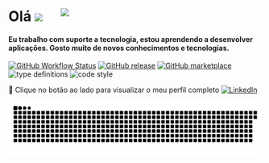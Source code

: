 <img style="margin-top: 40px;" align="right" width="400px" src="https://media.giphy.com/media/YyKPbc5OOTSQE/giphy.gif">

# Olá <img src="https://media.giphy.com/media/f9jQLaKJJl6dL0AmmZ/giphy.gif" width="30px">

#### Eu trabalho com suporte a tecnologia, estou aprendendo a desenvolver aplicações. Gosto muito de novos conhecimentos e tecnologias. 


[![GitHub Workflow Status](https://img.shields.io/github/actions/workflow/status/platane/platane/main.yml?label=action&style=flat-square)](https://github.com/Platane/Platane/actions/workflows/main.yml)
[![GitHub release](https://img.shields.io/github/release/platane/snk.svg?style=flat-square)](https://github.com/platane/snk/releases/latest)
[![GitHub marketplace](https://img.shields.io/badge/marketplace-snake-blue?logo=github&style=flat-square)](https://github.com/marketplace/actions/generate-snake-game-from-github-contribution-grid)
![type definitions](https://img.shields.io/npm/types/typescript?style=flat-square)
![code style](https://img.shields.io/badge/code_style-prettier-ff69b4.svg?style=flat-square)

🔗 Clique no botão ao lado para visualizar o meu perfil completo <a href="https://www.linkedin.com/in/wellington-borges-49aa89104/"><img src="https://img.shields.io/badge/LinkedIn-%230077B5.svg?&style=flat-square&logo=linkedin&logoColor=white" alt="LinkedIn"> </a>

<img src="https://github.com/borgesw4/borgesw4/blob/main/snake.svg" alt="Snake animation" />

###

